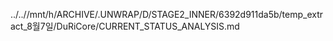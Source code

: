 ../..//mnt/h/ARCHIVE/.UNWRAP/D/STAGE2_INNER/6392d911da5b/temp_extract_8월7일/DuRiCore/CURRENT_STATUS_ANALYSIS.md